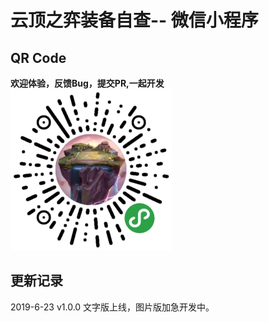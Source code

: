 # 云顶之弈装备自查-- 微信小程序

## QR Code
**欢迎体验，反馈Bug，提交PR,一起开发**
![二维码](https://raw.githubusercontent.com/Alfxjx/autochessMP/master/image/%E4%BA%91%E9%A1%B6%E8%87%AA%E6%9F%A5.jpg)

## 更新记录

2019-6-23 v1.0.0 文字版上线，图片版加急开发中。



